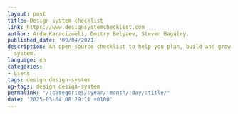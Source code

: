 ```yaml
---
layout: post
title: Design system checklist
link: https://www.designsystemchecklist.com
author: Arda Karacizmeli, Dmitry Belyaev, Steven Baguley.
published_date: '09/04/2021'
description: An open-source checklist to help you plan, build and grow your design
  system.
language: en
categories:
- Liens
tags: design design-system
og-tags: design design-system
permalink: "/:categories/:year/:month/:day/:title/"
date: '2025-03-04 08:29:11 +0100'
---
```


